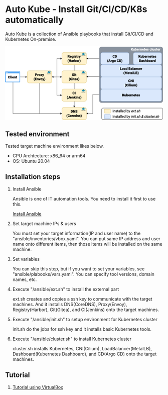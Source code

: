 # Auto Kube - Install Git/CI/CD/K8s automatically

Auto Kube is a collection of Ansible playbooks that install Git/CI/CD and Kubernetes On-premise.

![Overview](/docs/images/kube_overview.png)

## Tested environment

Tested target machine environment likes below.

* CPU Archtecture: x86_64 or arm64
* OS: Ubuntu 20.04

## Installation steps

1. Install Ansible

    Ansible is one of IT automation tools. You need to install it first to use this.

    [Install Ansible](https://docs.ansible.com/ansible/latest/installation_guide/installation_distros.html)

1. Set target machine IPs & users

    You must set your target information(IP and user name) to the "ansible/inventories/vbox.yaml". You can put same IP address and user name onto different items, then those items will be installed on the same machine.

1. Set variables

    You can skip this step, but if you want to set your variables, see "ansible/plabooks/vars.yaml". You can specify tool versions, domain names, etc.

1. Execute "/ansible/ext.sh" to install the external part

    ext.sh creates and copies a ssh key to communicate with the target machines. And it installs DNS(CoreDNS), Proxy(Envoy), Registry(Harbor), Git(Gitea), and CI(Jenkins) onto the target machines.

1. Execute "/ansible/init.sh" to setup environment for Kubernetes cluster

    init.sh do the jobs for ssh key and it installs basic Kubernetes tools.

1. Execute "/ansible/cluster.sh" to install Kubernetes cluster

    cluster.sh installs Kubernetes, CNI(Cilium), LoadBalancer(MetalLB), Dashboard(Kubernetes Dashboard), and CD(Argo CD) onto the target machines.

## Tutorial

1. [Tutorial using VirtualBox](docs/tutorial/tutorial_vbox.md)